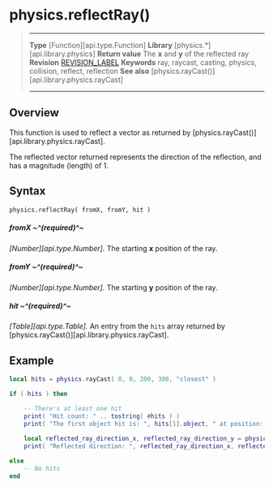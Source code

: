 
# physics.reflectRay()

> --------------------- ------------------------------------------------------------------------------------------
> __Type__              [Function][api.type.Function]
> __Library__           [physics.*][api.library.physics]
> __Return value__      The __x__ and __y__ of the reflected ray
> __Revision__          [REVISION_LABEL](REVISION_URL)
> __Keywords__          ray, raycast, casting, physics, collision, reflect, reflection
> __See also__          [physics.rayCast()][api.library.physics.rayCast]
> --------------------- ------------------------------------------------------------------------------------------

## Overview

This function is used to reflect a vector as returned by [physics.rayCast()][api.library.physics.rayCast].

The reflected vector returned represents the direction of the reflection, and has a magnitude (length) of 1.


## Syntax

	physics.reflectRay( fromX, fromY, hit )

##### fromX ~^(required)^~
_[Number][api.type.Number]._ The starting __x__ position of the ray.

##### fromY ~^(required)^~
_[Number][api.type.Number]._ The starting __y__ position of the ray.

##### hit ~^(required)^~
_[Table][api.type.Table]._ An entry from the `hits` array returned by [physics.rayCast()][api.library.physics.rayCast].


## Example

`````lua
local hits = physics.rayCast( 0, 0, 200, 300, "closest" )

if ( hits ) then

    -- There's at least one hit
    print( "Hit count: " .. tostring( #hits ) )
    print( "The first object hit is: ", hits[1].object, " at position: ", hits[1].position.x, hits[1].position.y, " where the surface normal is: ", hits[1].normal.x, hits[1].normal.y )

    local reflected_ray_direction_x, reflected_ray_direction_y = physics.reflectRay( 0, 0, hits[1] )
    print( "Reflected direction: ", reflected_ray_direction_x, reflected_ray_direction_y )
    
else
    -- No hits
end
`````